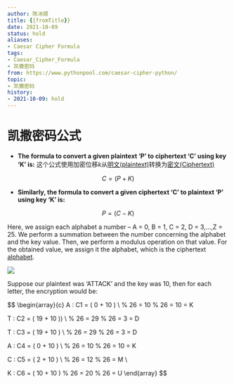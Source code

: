 ```yaml
---
author: 陈冰顺
title: {{fromTitle}}
date: 2021-10-09
status: hold
aliases: 
- Caesar Cipher Formula
tags: 
- Caesar_Cipher_Formula
- 凯撒密码
from: https://www.pythonpool.com/caesar-cipher-python/ 
topic:
- 凯撒密码
history:
- 2021-10-09: hold
---
```



# 凯撒密码公式

- **The formula to convert a given plaintext ‘P’ to ciphertext ‘C’ using key ‘K’ is:**
这个公式使用加密位移$k$从[明文(plaintext)](https://zh.wikipedia.org/wiki/%E6%98%8E%E6%96%87)转换为[密文(Ciphertext)](https://en.wikipedia.org/wiki/Ciphertext)

$$ 
C = ( P + K ) % 26 
$$

- **Similarly, the formula to convert a given ciphertext ‘C’ to plaintext ‘P’ using key ‘K’ is:**

$$ 
P = ( C - K ) % 26
$$

Here, we assign each alphabet a number – A = 0, B = 1, C = 2, D = 3,…,Z = 25. We perform a summation between the number concerning the alphabet and the key value. Then, we perform a modulus operation on that value. For the obtained value, we assign it the alphabet, which is the ciphertext [alphabet](https://www.pythonpool.com/python-alphabet/).

![](https://www.pythonpool.com/wp-content/uploads/2021/05/image-38-1536x768.png)



Suppose our plaintext was ‘ATTACK’ and the key was 10, then for each letter, the encryption would be:

$$
\begin{array}{c}
A : C1 = ( 0 + 10 ) \\ % 26 = 10 % 26 = 10 = K 

T : C2 = ( 19 + 10 )) \\ % 26 = 29 % 26 = 3 = D 

T : C3 = ( 19 + 10 ) \\ % 26 = 29 % 26 = 3 = D 

A : C4 = ( 0 + 10 ) \\ % 26 = 10 % 26 = 10 = K 

C : C5 = ( 2 + 10 ) \\ % 26 = 12 % 26 = M \\

K : C6 = ( 10 + 10 ) % 26 = 20 % 26 = U 
\end{array}
$$

